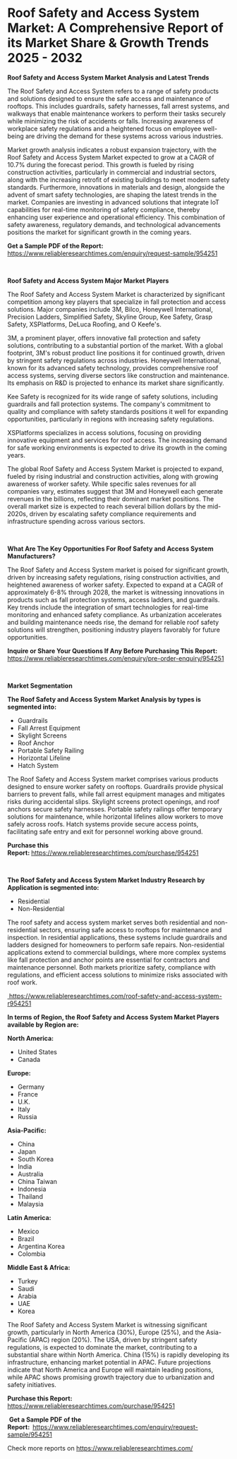 <p><h1>Roof Safety and Access System Market: A Comprehensive Report of its Market Share & Growth Trends 2025 - 2032</h1></p><p><strong>Roof Safety and Access System Market Analysis and Latest Trends</strong></p>
<p><p>The Roof Safety and Access System refers to a range of safety products and solutions designed to ensure the safe access and maintenance of rooftops. This includes guardrails, safety harnesses, fall arrest systems, and walkways that enable maintenance workers to perform their tasks securely while minimizing the risk of accidents or falls. Increasing awareness of workplace safety regulations and a heightened focus on employee well-being are driving the demand for these systems across various industries. </p><p>Market growth analysis indicates a robust expansion trajectory, with the Roof Safety and Access System Market expected to grow at a CAGR of 10.7% during the forecast period. This growth is fueled by rising construction activities, particularly in commercial and industrial sectors, along with the increasing retrofit of existing buildings to meet modern safety standards. Furthermore, innovations in materials and design, alongside the advent of smart safety technologies, are shaping the latest trends in the market. Companies are investing in advanced solutions that integrate IoT capabilities for real-time monitoring of safety compliance, thereby enhancing user experience and operational efficiency. This combination of safety awareness, regulatory demands, and technological advancements positions the market for significant growth in the coming years.</p></p>
<p><strong>Get a Sample PDF of the Report:&nbsp;</strong> <a href="https://www.reliableresearchtimes.com/enquiry/request-sample/954251?utm_campaign=3287&utm_medium=2&utm_source=Github&utm_content=ia&utm_term=07032025&utm_id=roof-safety-and-access-system">https://www.reliableresearchtimes.com/enquiry/request-sample/954251</a></p>
<p>&nbsp;</p>
<p><strong>Roof Safety and Access System Major Market Players</strong></p>
<p><p>The Roof Safety and Access System Market is characterized by significant competition among key players that specialize in fall protection and access solutions. Major companies include 3M, Bilco, Honeywell International, Precision Ladders, Simplified Safety, Skyline Group, Kee Safety, Grasp Safety, XSPlatforms, DeLuca Roofing, and O Keefe's.</p><p>3M, a prominent player, offers innovative fall protection and safety solutions, contributing to a substantial portion of the market. With a global footprint, 3M's robust product line positions it for continued growth, driven by stringent safety regulations across industries. Honeywell International, known for its advanced safety technology, provides comprehensive roof access systems, serving diverse sectors like construction and maintenance. Its emphasis on R&D is projected to enhance its market share significantly.</p><p>Kee Safety is recognized for its wide range of safety solutions, including guardrails and fall protection systems. The company's commitment to quality and compliance with safety standards positions it well for expanding opportunities, particularly in regions with increasing safety regulations.</p><p>XSPlatforms specializes in access solutions, focusing on providing innovative equipment and services for roof access. The increasing demand for safe working environments is expected to drive its growth in the coming years.</p><p>The global Roof Safety and Access System Market is projected to expand, fueled by rising industrial and construction activities, along with growing awareness of worker safety. While specific sales revenues for all companies vary, estimates suggest that 3M and Honeywell each generate revenues in the billions, reflecting their dominant market positions. The overall market size is expected to reach several billion dollars by the mid-2020s, driven by escalating safety compliance requirements and infrastructure spending across various sectors.</p></p>
<p>&nbsp;</p>
<p><strong>What Are The Key Opportunities For Roof Safety and Access System Manufacturers?</strong></p>
<p><p>The Roof Safety and Access System market is poised for significant growth, driven by increasing safety regulations, rising construction activities, and heightened awareness of worker safety. Expected to expand at a CAGR of approximately 6-8% through 2028, the market is witnessing innovations in products such as fall protection systems, access ladders, and guardrails. Key trends include the integration of smart technologies for real-time monitoring and enhanced safety compliance. As urbanization accelerates and building maintenance needs rise, the demand for reliable roof safety solutions will strengthen, positioning industry players favorably for future opportunities.</p></p>
<p><strong>Inquire or Share Your Questions If Any Before Purchasing This Report:</strong> <a href="https://www.reliableresearchtimes.com/enquiry/pre-order-enquiry/954251?utm_campaign=3287&utm_medium=2&utm_source=Github&utm_content=ia&utm_term=07032025&utm_id=roof-safety-and-access-system">https://www.reliableresearchtimes.com/enquiry/pre-order-enquiry/954251</a></p>
<p>&nbsp;</p>
<p><strong>Market Segmentation</strong></p>
<p><strong>The Roof Safety and Access System Market Analysis by types is segmented into:</strong></p>
<p><ul><li>Guardrails</li><li>Fall Arrest Equipment</li><li>Skylight Screens</li><li>Roof Anchor</li><li>Portable Safety Railing</li><li>Horizontal Lifeline</li><li>Hatch System</li></ul></p>
<p><p>The Roof Safety and Access System market comprises various products designed to ensure worker safety on rooftops. Guardrails provide physical barriers to prevent falls, while fall arrest equipment manages and mitigates risks during accidental slips. Skylight screens protect openings, and roof anchors secure safety harnesses. Portable safety railings offer temporary solutions for maintenance, while horizontal lifelines allow workers to move safely across roofs. Hatch systems provide secure access points, facilitating safe entry and exit for personnel working above ground.</p></p>
<p><strong>Purchase this Report:&nbsp;</strong><a href="https://www.reliableresearchtimes.com/purchase/954251?utm_campaign=3287&utm_medium=2&utm_source=Github&utm_content=ia&utm_term=07032025&utm_id=roof-safety-and-access-system">https://www.reliableresearchtimes.com/purchase/954251</a></p>
<p>&nbsp;</p>
<p><strong>The Roof Safety and Access System Market Industry Research by Application is segmented into:</strong></p>
<p><ul><li>Residential</li><li>Non-Residential</li></ul></p>
<p><p>The roof safety and access system market serves both residential and non-residential sectors, ensuring safe access to rooftops for maintenance and inspection. In residential applications, these systems include guardrails and ladders designed for homeowners to perform safe repairs. Non-residential applications extend to commercial buildings, where more complex systems like fall protection and anchor points are essential for contractors and maintenance personnel. Both markets prioritize safety, compliance with regulations, and efficient access solutions to minimize risks associated with roof work.</p></p>
<p><a href="https://www.reliableresearchtimes.com/roof-safety-and-access-system-r954251?utm_campaign=3287&utm_medium=2&utm_source=Github&utm_content=ia&utm_term=07032025&utm_id=roof-safety-and-access-system">&nbsp;https://www.reliableresearchtimes.com/roof-safety-and-access-system-r954251</a></p>
<p><strong>In terms of Region, the Roof Safety and Access System Market Players available by Region are:</strong></p>
<p>
    <p> <strong> North America: </strong>
        <ul>
            <li>United States</li>
            <li>Canada</li>
        </ul>
        </p> 
    <p> <strong> Europe: </strong>
        <ul>
            <li>Germany</li>
            <li>France</li>
            <li>U.K.</li>
            <li>Italy</li>
            <li>Russia</li>
        </ul>
        </p> 
    <p> <strong> Asia-Pacific: </strong>
        <ul>
            <li>China</li>
            <li>Japan</li>
            <li>South Korea</li>
            <li>India</li>
            <li>Australia</li>
            <li>China Taiwan</li>
            <li>Indonesia</li>
            <li>Thailand</li>
            <li>Malaysia</li>
        </ul>
        </p> 
    <p> <strong> Latin America: </strong>
        <ul>
            <li>Mexico</li>
            <li>Brazil</li>
            <li>Argentina Korea</li>
            <li>Colombia</li>
        </ul>
        </p> 
    <p> <strong> Middle East & Africa: </strong>
        <ul>
            <li>Turkey</li>
            <li>Saudi</li>
            <li>Arabia</li>
            <li>UAE</li>
            <li>Korea</li>
        </ul>
    </p>
    </p>
<p><p>The Roof Safety and Access System Market is witnessing significant growth, particularly in North America (30%), Europe (25%), and the Asia-Pacific (APAC) region (20%). The USA, driven by stringent safety regulations, is expected to dominate the market, contributing to a substantial share within North America. China (15%) is rapidly developing its infrastructure, enhancing market potential in APAC. Future projections indicate that North America and Europe will maintain leading positions, while APAC shows promising growth trajectory due to urbanization and safety initiatives.</p></p>
<p><strong>Purchase this Report: </strong><a href="https://www.reliableresearchtimes.com/purchase/954251?utm_campaign=3287&utm_medium=2&utm_source=Github&utm_content=ia&utm_term=07032025&utm_id=roof-safety-and-access-system">https://www.reliableresearchtimes.com/purchase/954251</a></p>
<p>&nbsp;<strong>Get a Sample PDF of the Report:&nbsp;&nbsp;</strong><a href="https://www.reliableresearchtimes.com/enquiry/request-sample/954251?utm_campaign=3287&utm_medium=2&utm_source=Github&utm_content=ia&utm_term=07032025&utm_id=roof-safety-and-access-system">https://www.reliableresearchtimes.com/enquiry/request-sample/954251</a></p>
<p><strong></strong></p>
<p>Check more reports on <a href="https://www.reliableresearchtimes.com/?utm_campaign=3287&utm_medium=2&utm_source=Github&utm_content=ia&utm_term=07032025&utm_id=roof-safety-and-access-system">https://www.reliableresearchtimes.com/</a></p>